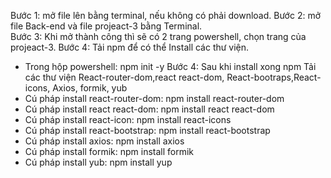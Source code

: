 Bước 1: mở file lên bằng terminal, nếu không có phải download. 
Bước 2: mở file Back-end và file projeact-3 bằng Terminal.  
Bước 3: Khi mở thành công thì sẽ có 2 trang powershell, chọn trang của projeact-3.
Bước 4: Tải npm để có thể Install các thư viện.
  - Trong hộp powershell: npm init -y
Bước 4: Sau khi install xong npm Tải các thư viện React-router-dom,react react-dom, React-bootraps,React-icons, Axios, formik, yub
 - Cú pháp install react-router-dom: npm install react-router-dom
 - Cú pháp install react react-dom:  npm install react react-dom
 - Cú pháp install react-icon:       npm install react-icons
 - Cú pháp install react-bootstrap:  npm install react-bootstrap
 - Cú pháp install axios:            npm install axios
 - Cú pháp install formik:           npm install formik
 - Cú pháp install yub:              npm install yup
